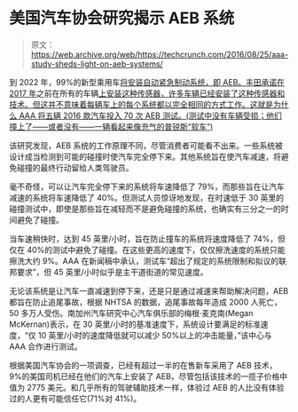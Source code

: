 # 美国汽车协会研究揭示 AEB 系统 

> 原文：<https://web.archive.org/web/https://techcrunch.com/2016/08/25/aaa-study-sheds-light-on-aeb-systems/>

到 2022 年，99%的新型乘用车[将安装自动紧急制动系统，即 AEB。丰田承诺在 2017 年](https://web.archive.org/web/20221206161338/https://beta.techcrunch.com/2016/03/17/automatic-braking-to-be-standard-by-2022/)之前在所有的车辆[上安装这种传感器，许多车辆已经安装了这种传感器和技术。但这并不意味着每辆车上的每个系统都以完全相同的方式工作。这就是为什么 AAA 将五辆 2016 款汽车投入 70 次 AEB 测试。(测试中没有车辆受损；他们撞上了——或者没有——一辆看起来像充气的普锐斯“软车”)](https://web.archive.org/web/20221206161338/https://beta.techcrunch.com/2016/03/25/toyota-and-lexus-will-have-standard-automatic-braking-by-2017/)

该研究发现，AEB 系统的工作原理不同，尽管消费者可能看不出来。一些系统被设计成当检测到可能的碰撞时使汽车完全停下来。其他系统旨在使汽车减速，将避免碰撞的最终行动留给人类驾驶员。

毫不奇怪，可以让汽车完全停下来的系统将车速降低了 79%，而那些旨在让汽车减速的系统将车速降低了 40%。但测试人员惊讶地发现，在时速低于 30 英里的碰撞测试中，即使是那些旨在减轻而不是避免碰撞的系统，也确实有三分之一的时间避免了碰撞。

当车速稍快时，达到 45 英里/小时，旨在防止撞车的系统将速度降低了 74%，但仅在 40%的测试中避免了碰撞。在这些更高的速度下，仅仅擦洗速度的系统只能擦洗大约 9%。AAA 在新闻稿中承认，测试车“超出了规定的系统限制和拟议的联邦要求”，但 45 英里/小时似乎是主干道街道的常见速度。

无论该系统是让汽车一直减速到停下来，还是只是通过减速来帮助解决问题，AEB 都旨在防止追尾事故，根据 NHTSA 的数据，追尾事故每年造成 2000 人死亡，50 多万人受伤。南加州汽车研究中心汽车俱乐部的梅根·麦克南(Megan McKernan)表示，在 30 英里/小时的基准速度下，系统设计要满足的标准速度，“仅 10 英里/小时的速度降低就可以减少 50%以上的冲击能量，”该中心与 AAA 合作进行测试。

根据美国汽车协会的一项调查，已经有超过一半的在售新车采用了 AEB 技术，9%的美国司机已经在他们的汽车上安装了 AEB，尽管包括该技术的一揽子价格中值为 2775 美元。和几乎所有的驾驶辅助技术一样，体验过 AEB 的人比没有体验过的人更有可能信任它(71%对 41%)。